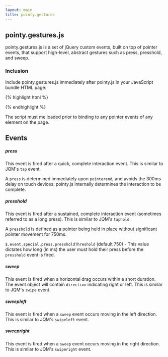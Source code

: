 ```yaml
---
layout: main
title: pointy.gestures
---
```


## pointy.gestures.js

pointy.gestures.js is a set of jQuery custom events, built on top of pointer events, that support high-level, abstract gestures such as press, presshold, and sweep.

### Inclusion

Include pointy.gestures.js immediately after pointy.js in your JavaScript bundle HTML page:

{% highlight html %}
<!-- pointy.js requires jQuery -->
<script type="text/javascript" src="/path/to/pointy.js"></script>

<script type="text/javascript" src="/path/to/pointy.gestures.js"></script>
{% endhighlight %}

The script must me loaded prior to binding to any pointer events of any element on the page.

## Events

##### press

This event is fired after a quick, complete interaction event. This is similar to JQM's `tap` event.

A `press` is determined immediately upon `pointerend`, and avoids the 300ms delay on touch devices. pointy.js internally determines the interaction to be complete.

##### presshold

This event is fired after a sustained, complete interaction event (sometimes referred to as a long press). This is similar to JQM's `taphold`.

A `presshold` is defined as a pointer being held in place without significant pointer movement for 750ms.

`$.event.special.press.pressholdThreshold` (default 750) - This value dictates how long (in ms) the user must hold their press before the `presshold` event is fired.

##### sweep

This event is fired when a horizontal drag occurs within a short duration. The event object will contain ``direction`` indicating right or left. This is similar to JQM's `swipe` event.

##### sweepleft

This event is fired when a `sweep` event occurs moving in the left direction. This is similar to JQM's `swipeleft` event.

##### sweepright

This event is fired when a `sweep` event occurs moving in the right direction. This is similar to JQM's `swiperight` event.